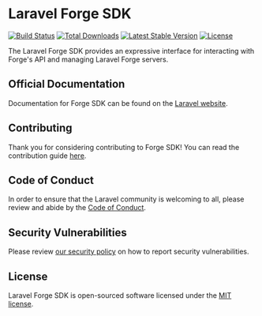 # Laravel Forge SDK

<a href="https://github.com/laravel/forge-sdk/actions"><img src="https://github.com/laravel/forge-sdk/workflows/tests/badge.svg" alt="Build Status"></a>
<a href="https://packagist.org/packages/laravel/forge-sdk"><img src="https://poser.pugx.org/laravel/forge-sdk/d/total.svg" alt="Total Downloads"></a>
<a href="https://packagist.org/packages/laravel/forge-sdk"><img src="https://poser.pugx.org/laravel/forge-sdk/v/stable.svg" alt="Latest Stable Version"></a>
<a href="https://packagist.org/packages/laravel/forge-sdk"><img src="https://poser.pugx.org/laravel/forge-sdk/license.svg" alt="License"></a>

The Laravel Forge SDK provides an expressive interface for interacting with Forge's API and managing Laravel Forge servers.

## Official Documentation

Documentation for Forge SDK can be found on the [Laravel website](https://laravel.com/docs/forge-sdk).

## Contributing

Thank you for considering contributing to Forge SDK! You can read the contribution guide [here](.github/CONTRIBUTING.md).

## Code of Conduct

In order to ensure that the Laravel community is welcoming to all, please review and abide by the [Code of Conduct](https://laravel.com/docs/contributions#code-of-conduct).

## Security Vulnerabilities

Please review [our security policy](https://github.com/laravel/forge-sdk/security/policy) on how to report security vulnerabilities.

## License

Laravel Forge SDK is open-sourced software licensed under the [MIT license](LICENSE.md).

